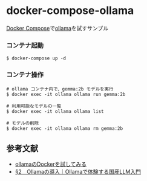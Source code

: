 # docker-compose-ollama
[Docker Compose](https://docs.docker.com/compose/)で[ollama](https://github.com/ollama/ollama)を試すサンプル

### コンテナ起動
```
$ docker-compose up -d
```
### コンテナ操作
```
# ollama コンテナ内で、gemma:2b モデルを実行
$ docker exec -it ollama ollama run gemma:2b

# 利用可能なモデルの一覧
$ docker exec -it ollama ollama list

# モデルの削除
$ docker exec -it ollama ollama rm gemma:2b
```

## 参考文献

- [ollamaのDockerを試してみる](https://zenn.dev/mobmob/scraps/c63dd0935b8374)
- [§2　Ollamaの導入｜Ollamaで体験する国産LLM入門](https://zenn.dev/hellorusk/books/e56548029b391f/viewer/ollama)
